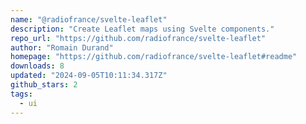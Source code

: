 ```yaml
---
name: "@radiofrance/svelte-leaflet"
description: "Create Leaflet maps using Svelte components."
repo_url: "https://github.com/radiofrance/svelte-leaflet"
author: "Romain Durand"
homepage: "https://github.com/radiofrance/svelte-leaflet#readme"
downloads: 8
updated: "2024-09-05T10:11:34.317Z"
github_stars: 2
tags: 
  - ui
---
```

